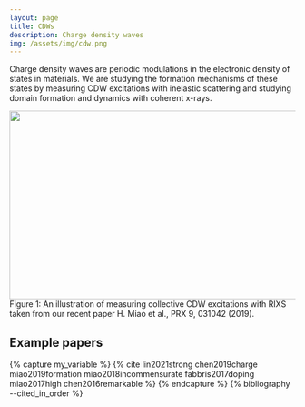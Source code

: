 ```yaml
---
layout: page
title: CDWs
description: Charge density waves
img: /assets/img/cdw.png
---
```


Charge density waves are periodic modulations in the electronic density of states in materials. We are studying the formation mechanisms of these states by measuring CDW excitations with inelastic scattering and studying domain formation and dynamics with coherent x-rays.

<center><img src="{{ site.baseurl }}/assets/img/PRX_CDW_excitations.png" height="331" width="554"></center>
<div class="col three caption">
    Figure 1: An illustration of measuring collective CDW excitations with RIXS taken from our recent paper H. Miao et al., PRX 9, 031042 (2019).
</div>

## Example papers
{% capture my_variable %}
{% cite lin2021strong chen2019charge  miao2019formation miao2018incommensurate fabbris2017doping miao2017high chen2016remarkable %}
{% endcapture %}
{% bibliography --cited_in_order %}
